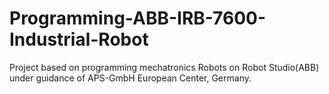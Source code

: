 # Programming-ABB-IRB-7600-Industrial-Robot
Project based on programming mechatronics Robots on Robot Studio(ABB) under guidance of APS-GmbH European Center, Germany.
